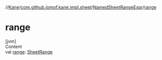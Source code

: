 //[Kane](../../index.md)/[com.github.jomof.kane.impl.sheet](../index.md)/[NamedSheetRangeExpr](index.md)/[range](range.md)



# range  
[jvm]  
Content  
val [range](range.md): [SheetRange](../-sheet-range/index.md)  



